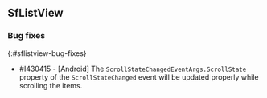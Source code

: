 ## SfListView

### Bug fixes
{:#sflistview-bug-fixes}

* \#I430415 - [Android] The `ScrollStateChangedEventArgs.ScrollState` property of the `ScrollStateChanged` event will be updated properly while scrolling the items.

